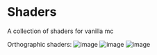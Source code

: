 # Shaders
A collection of shaders for vanilla mc

Orthographic shaders:
![image](https://user-images.githubusercontent.com/49770992/110884453-1ea7c380-82b3-11eb-805a-4f0f60616bf8.png)
![image](https://user-images.githubusercontent.com/49770992/110884496-2e270c80-82b3-11eb-8943-2769ece2d617.png)
![image](https://user-images.githubusercontent.com/49770992/110884576-4ac34480-82b3-11eb-8b87-6f85e7df5d8f.png)
